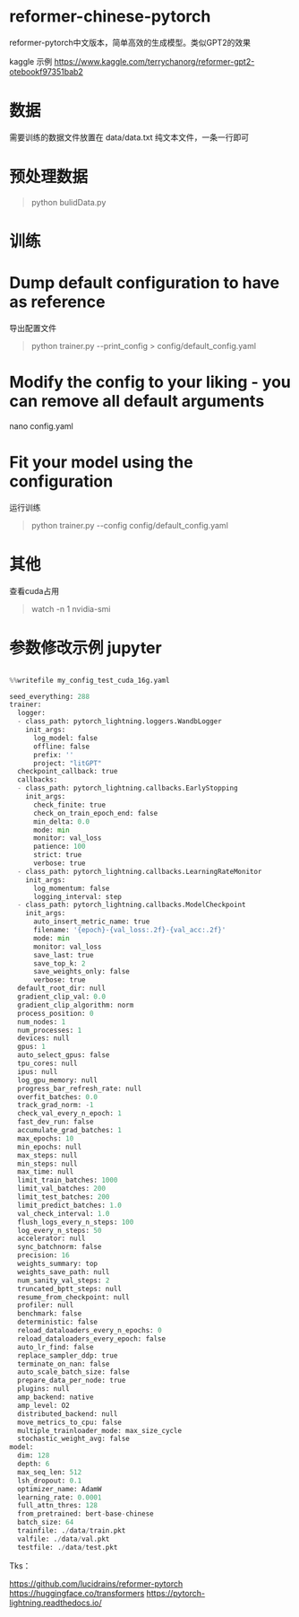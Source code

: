# reformer-chinese-pytorch
reformer-pytorch中文版本，简单高效的生成模型。类似GPT2的效果

kaggle 示例
https://www.kaggle.com/terrychanorg/reformer-gpt2-otebookf97351bab2

# 数据

需要训练的数据文件放置在 data/data.txt
纯文本文件，一条一行即可

# 预处理数据

> python bulidData.py


# 训练

# Dump default configuration to have as reference
导出配置文件

> python trainer.py  --print_config > config/default_config.yaml

# Modify the config to your liking - you can remove all default arguments

nano config.yaml
# Fit your model using the configuration
运行训练

> python trainer.py --config  config/default_config.yaml




# 其他

查看cuda占用

> watch -n 1 nvidia-smi









# 参数修改示例 jupyter


```python 

%%writefile my_config_test_cuda_16g.yaml

seed_everything: 288
trainer:
  logger:
  - class_path: pytorch_lightning.loggers.WandbLogger
    init_args:
      log_model: false
      offline: false
      prefix: ''
      project: "litGPT"
  checkpoint_callback: true
  callbacks:
  - class_path: pytorch_lightning.callbacks.EarlyStopping
    init_args:
      check_finite: true
      check_on_train_epoch_end: false
      min_delta: 0.0
      mode: min
      monitor: val_loss
      patience: 100
      strict: true
      verbose: true
  - class_path: pytorch_lightning.callbacks.LearningRateMonitor
    init_args:
      log_momentum: false
      logging_interval: step
  - class_path: pytorch_lightning.callbacks.ModelCheckpoint
    init_args:
      auto_insert_metric_name: true
      filename: '{epoch}-{val_loss:.2f}-{val_acc:.2f}'
      mode: min
      monitor: val_loss
      save_last: true
      save_top_k: 2
      save_weights_only: false
      verbose: true
  default_root_dir: null
  gradient_clip_val: 0.0
  gradient_clip_algorithm: norm
  process_position: 0
  num_nodes: 1
  num_processes: 1
  devices: null
  gpus: 1
  auto_select_gpus: false
  tpu_cores: null
  ipus: null
  log_gpu_memory: null
  progress_bar_refresh_rate: null
  overfit_batches: 0.0
  track_grad_norm: -1
  check_val_every_n_epoch: 1
  fast_dev_run: false
  accumulate_grad_batches: 1
  max_epochs: 10
  min_epochs: null
  max_steps: null
  min_steps: null
  max_time: null
  limit_train_batches: 1000
  limit_val_batches: 200
  limit_test_batches: 200
  limit_predict_batches: 1.0
  val_check_interval: 1.0
  flush_logs_every_n_steps: 100
  log_every_n_steps: 50
  accelerator: null
  sync_batchnorm: false
  precision: 16
  weights_summary: top
  weights_save_path: null
  num_sanity_val_steps: 2
  truncated_bptt_steps: null
  resume_from_checkpoint: null
  profiler: null
  benchmark: false
  deterministic: false
  reload_dataloaders_every_n_epochs: 0
  reload_dataloaders_every_epoch: false
  auto_lr_find: false
  replace_sampler_ddp: true
  terminate_on_nan: false
  auto_scale_batch_size: false
  prepare_data_per_node: true
  plugins: null
  amp_backend: native
  amp_level: O2
  distributed_backend: null
  move_metrics_to_cpu: false
  multiple_trainloader_mode: max_size_cycle
  stochastic_weight_avg: false
model:
  dim: 128
  depth: 6
  max_seq_len: 512
  lsh_dropout: 0.1
  optimizer_name: AdamW
  learning_rate: 0.0001
  full_attn_thres: 128
  from_pretrained: bert-base-chinese
  batch_size: 64
  trainfile: ./data/train.pkt
  valfile: ./data/val.pkt
  testfile: ./data/test.pkt


```


Tks：

https://github.com/lucidrains/reformer-pytorch
https://huggingface.co/transformers
https://pytorch-lightning.readthedocs.io/
